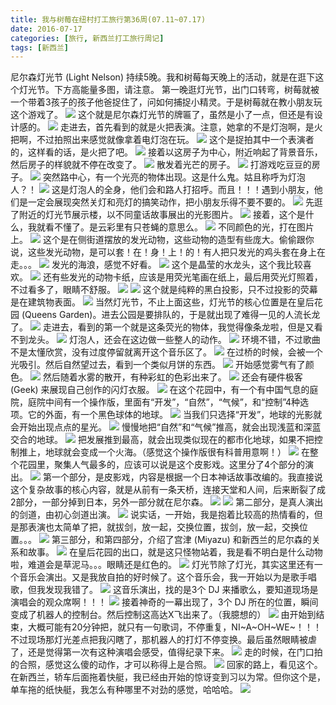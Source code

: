 ```yaml
---
title: 我与树莓在纽村打工旅行第36周(07.11~07.17)
date: 2016-07-17
categories: [旅行, 新西兰打工旅行周记]
tags: [新西兰]    
---
```






尼尔森灯光节 (Light Nelson) 持续5晚。我和树莓每天晚上的活动，就是在逛下这个灯光节。下方高能量多图，请注意。
第一晚逛灯光节，出门口转弯，树莓就被一个带着3孩子的孩子他爸捉住了，问如何捕捉小精灵。于是树莓就在教小朋友玩这个游戏了。
![](/event/2016_07_17_p1.jpg)
这个就是尼尔森灯光节的牌匾了，虽然是小了一点，但还是有设计感的。
![](/event/2016_07_17_p2.jpg)
走进去，首先看到的就是火把表演。注意，她拿的不是灯泡啊，是火把啊，不过拍照出来感觉就像拿着电灯泡在玩。
![](/event/2016_07_17_p3.jpg)
这个是捉拍其中一个表演者的，这样看的话，是火把了吧。
![](/event/2016_07_17_p4.jpg)
接着以这房子为中心，附近响起了背景音乐，然后房子的样貌就不停在改变了。
![](/event/2016_07_17_p5.jpg)
散发着光芒的房子。
![](/event/2016_07_17_p6.jpg)
打游戏吃豆豆的房子。
![](/event/2016_07_17_p7.jpg)
突然路中心，有一个光亮的物体出现。这是什么鬼。姑且称呼为灯泡人？！
![](/event/2016_07_17_p8.jpg)
这是灯泡人的全身，他们会和路人打招呼。而且！！！遇到小朋友，他们是一定会展现突然关灯和亮灯的搞笑动作，把小朋友乐得不要不要的。
![](/event/2016_07_17_p9.jpg)
先逛了附近的灯光节展示楼，以不同童话故事展出的光影图片。
![](/event/2016_07_17_p10.jpg)
接着，这个是什么，我就看不懂了。是云彩里有只苍蝇的意思么。
![](/event/2016_07_17_p11.jpg)
不同颜色的光，打在图片上。
![](/event/2016_07_17_p12.jpg)
这个是在侧街道摆放的发光动物，这些动物的造型有些庞大。偷偷跟你说，这些发光动物，是可以套！在！身！上！的！有人把只发光的鸡头套在身上在走。。。
![](/event/2016_07_17_p13.jpg)
发光的海浪，感觉不好看。
![](/event/2016_07_17_p14.jpg)
这个是晶莹的水龙头，这个我比较喜欢。
![](/event/2016_07_17_p15.jpg)
还有些发光的动物卡纸，应该是用荧光笔画在纸上，最后用荧光灯照着，不过看多了，眼睛不舒服。
![](/event/2016_07_17_p16.jpg)
![](/event/2016_07_17_p17.jpg)
这个就是纯粹的黑白投影，只不过投影的荧幕是在建筑物表面。
![](/event/2016_07_17_p18.jpg)
当然灯光节，不止上面这些，灯光节的核心位置是在皇后花园 (Queens Garden)。进去公园是要排队的，于是就出现了难得一见的人流长龙了。
![](/event/2016_07_17_p19.jpg)
走进去，看到的第一个就是这条荧光的物体，我觉得像条龙啦，但是又看不到龙头。
![](/event/2016_07_17_p20.jpg)
灯泡人，还会在这边做一些整人的动作。
![](/event/2016_07_17_p21.jpg)
环境不错，不过歌曲不是太懂欣赏，没有过度停留就离开这个音乐区了。
![](/event/2016_07_17_p22.jpg)
在过桥的时候，会被一个光吸引。然后自然望过去，看到一个类似月饼的东西。
![](/event/2016_07_17_p23.jpg)
开始感觉雾气有了颜色。
![](/event/2016_07_17_p24.jpg)
然后随着水雾的散开，有种彩虹的色彩出来了。
![](/event/2016_07_17_p25.jpg)
还会有硬件极客 (Geek) 来展现自己创作的闪灯衣服。
![](/event/2016_07_17_p26.jpg)
在这个花园中，有一个有中国气息的庭院，庭院中间有一个操作版，里面有“开发”，“自然”，“气候”，和“控制”4种选项。它的外面，有一个黑色球体的地球。
![](/event/2016_07_17_p27.jpg)
当我们只选择“开发”，地球的光影就会开始出现点点的星光。
![](/event/2016_07_17_p28.jpg)
慢慢地把“自然”和“气候”推高，就会出现浅蓝和深蓝交合的地球。
![](/event/2016_07_17_p29.jpg)
把发展推到最高，就会出现类似现在的都市化地球，如果不把控制推上，地球就会变成一个火海。（感觉这个操作版很有科普用意啊！）
![](/event/2016_07_17_p30.jpg)
在整个花园里，聚集人气最多的，应该可以说是这个皮影戏。这里分了4个部分的演出。
![](/event/2016_07_17_p31.jpg)
第一个部分，是皮影戏，内容是根据一个日本神话故事改编的。我直接说这个复杂故事的核心内容，就是从前有一条天桥，连接天堂和人间，后来断裂了成2部分，一部分掉到日本，另外一部分就在尼尔森。
![](/event/2016_07_17_p32.jpg)
![](/event/2016_07_17_p33.jpg)
第二部分，是真人演出的剑道，由初心剑道出演。
![](/event/2016_07_17_p34.jpg)
说实话，一开始，我是抱着比较高的热情看的，但是那表演也太简单了把，就拔剑，放一起，交换位置，拔剑，放一起，交换位置。。。
![](/event/2016_07_17_p35.jpg)
第三部分，和第四部分，介绍了宫津 (Miyazu) 和新西兰的尼尔森的关系和故事。
![](/event/2016_07_17_p36.jpg)
在皇后花园的出口，就是这只怪物站着，我是看不明白是什么动物啦，难道会是草泥马。。。眼睛还是红色的。
![](/event/2016_07_17_p37.jpg)
灯光节除了灯光，其实这里还有一个音乐会演出。又是我放自拍的好时候了。这个音乐会，我一开始以为是歌手唱歌，但我发现我错了。
![](/event/2016_07_17_p38.jpg)
这音乐演出，找的是3个 DJ 来播歌么，要知道现场是演唱会的观众席啊！！！
![](/event/2016_07_17_p39.jpg)
接着神奇的一幕出现了，3个 DJ 所在的位置，瞬间变成了机器人的控制台。然后控制这高达X飞出来了。（我臆想的）
![](/event/2016_07_17_p40.jpg)
由开始到结束，大概可能有20分钟把，就只有一句歌词，不停重复，NI~A~OH~WE~！！！不过现场那灯光差点把我闪瞎了，那机器人的打灯不停变换。最后虽然眼睛被虐了，还是觉得第一次有这种演唱会感受，值得纪录下来。
![](/event/2016_07_17_p41.jpg)
走的时候，在门口拍的合照，感觉这么傻的动作，才可以称得上是合照。
![](/event/2016_07_17_p42.jpg)
回家的路上，看见这个。在新西兰，轿车后面拖着快艇，我已经由开始的惊讶变到习以为常。但你这个是，单车拖的纸快艇，我怎么有种哪里不对劲的感觉，哈哈哈。
![](/event/2016_07_17_p43.jpg)
